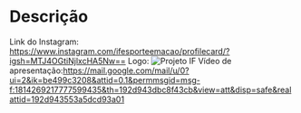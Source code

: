 # Descrição
Link do Instagram: https://www.instagram.com/ifesporteemacao/profilecard/?igsh=MTJ4OGtiNjlxcHA5Nw==
Logo: ![Projeto IF](https://github.com/user-attachments/assets/64b08d27-b0dd-4062-9983-e9f967d5f505)
Vídeo de apresentação:https://mail.google.com/mail/u/0?ui=2&ik=be499c3208&attid=0.1&permmsgid=msg-f:1814269217777599435&th=192d943dbc8f43cb&view=att&disp=safe&realattid=192d943553a5dcd93a01
